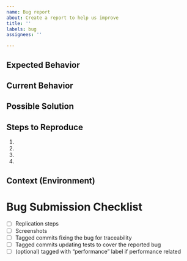 ```yaml
---
name: Bug report
about: Create a report to help us improve
title: ''
labels: bug
assignees: ''

---
```


<!--- Provide a general summary of the issue in the Title above -->

## Expected Behavior
<!--- Tell us what should happen -->

## Current Behavior
<!--- Tell us what happens instead of the expected behavior -->

## Possible Solution
<!--- Not obligatory, but suggest a fix/reason for the bug, -->

## Steps to Reproduce
<!--- Provide a link to a live example, or an unambiguous set of steps to -->
<!--- reproduce this bug. Include code to reproduce, if relevant -->
1.
2.
3.
4.

## Context (Environment)
<!--- How has this issue affected you? What are you trying to accomplish? -->
<!--- Providing context helps us come up with a solution that is most useful in the real world -->

# Bug Submission Checklist
- [ ] Replication steps
- [ ] Screenshots
- [ ] Tagged commits fixing the bug for traceability
- [ ] Tagged commits updating tests to cover the reported bug	
- [ ] (optional) tagged with “performance” label if performance related
